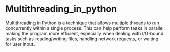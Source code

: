 # Multithreading_in_python
Multithreading in Python is a technique that allows multiple threads to run concurrently within a single process. This can help perform tasks in parallel, making the program more efficient, especially when dealing with I/O-bound tasks such as reading/writing files, handling network requests, or waiting for user input.
